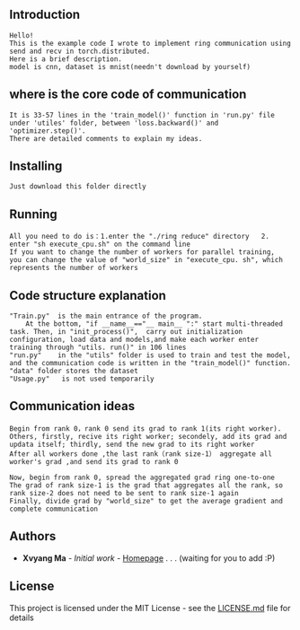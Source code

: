 ## Introduction 
    Hello! 
    This is the example code I wrote to implement ring communication using send and recv in torch.distributed. 
    Here is a brief description.
    model is cnn, dataset is mnist(needn't download by yourself)
 
## where is the core code of communication
    It is 33-57 lines in the 'train_model()' function in 'run.py' file under 'utiles' folder, between 'loss.backward()' and 'optimizer.step()'.   
    There are detailed comments to explain my ideas.
 
## Installing
 
    Just download this folder directly
 
## Running
 
    All you need to do is：1.enter the "./ring reduce" directory   2. enter "sh execute_cpu.sh" on the command line
    If you want to change the number of workers for parallel training, 
    you can change the value of "world_size" in "execute_cpu. sh", which represents the number of workers

## Code structure explanation
 
    "Train.py"  is the main entrance of the program.    
        At the bottom, "if __name__=="__ main__ ":" start multi-threaded task. Then, in "init_process()",  carry out initialization configuration, load data and models,and make each worker enter training through "utils. run()" in 106 lines
    "run.py"    in the "utils" folder is used to train and test the model, and the communication code is written in the "train_model()" function.
    "data" folder stores the dataset
    "Usage.py"   is not used temporarily
 
## Communication ideas
    Begin from rank 0，rank 0 send its grad to rank 1(its right worker).
    Others, firstly, recive its right worker; secondely, add its grad and updata itself; thirdly, send the new grad to its right worker
    After all workers done ,the last rank（rank size-1） aggregate all worker's grad ,and send its grad to rank 0
    
    Now, begin from rank 0, spread the aggregated grad ring one-to-one
    The grad of rank size-1 is the grad that aggregates all the rank, so rank size-2 does not need to be sent to rank size-1 again
    Finally, divide grad by "world_size" to get the average gradient and complete communication
 
## Authors
 
* **Xvyang Ma** - *Initial work* - [Homepage](https://github.com/serein-dream)
    .
    .
    .
    (waiting for you to add :P)
 
## License
 
This project is licensed under the MIT License - see the [LICENSE.md](LICENSE.md) file for details
 
